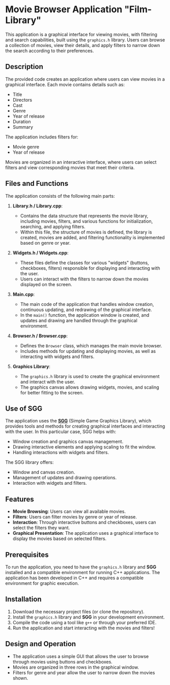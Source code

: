 # Movie Browser Application "Film-Library"

This application is a graphical interface for viewing movies, with filtering and search capabilities, built using the `graphics.h` library. Users can browse a collection of movies, view their details, and apply filters to narrow down the search according to their preferences.

## Description

The provided code creates an application where users can view movies in a graphical interface. Each movie contains details such as:
- Title
- Directors
- Cast
- Genre
- Year of release
- Duration
- Summary

The application includes filters for:
- Movie genre
- Year of release

Movies are organized in an interactive interface, where users can select filters and view corresponding movies that meet their criteria.

## Files and Functions

The application consists of the following main parts:

1. **Library.h / Library.cpp**:
   - Contains the data structure that represents the movie library, including movies, filters, and various functions for initialization, searching, and applying filters.
   - Within this file, the structure of movies is defined, the library is created, movies are added, and filtering functionality is implemented based on genre or year.

2. **Widgets.h / Widgets.cpp**:
   - These files define the classes for various "widgets" (buttons, checkboxes, filters) responsible for displaying and interacting with the user.
   - Users can interact with the filters to narrow down the movies displayed on the screen.

3. **Main.cpp**:
   - The main code of the application that handles window creation, continuous updating, and redrawing of the graphical interface.
   - In the `main()` function, the application window is created, and updates and drawing are handled through the graphical environment.

4. **Browser.h / Browser.cpp**:
   - Defines the `Browser` class, which manages the main movie browser.
   - Includes methods for updating and displaying movies, as well as interacting with widgets and filters.

5. **Graphics Library**:
   - The `graphics.h` library is used to create the graphical environment and interact with the user.
   - The graphics canvas allows drawing widgets, movies, and scaling for better fitting to the screen.

## Use of SGG

The application uses the **[SGG](https://github.com/cgaueb/sgg)** (Simple Game Graphics Library), which provides tools and methods for creating graphical interfaces and interacting with the user. In this particular case, SGG helps with:
- Window creation and graphics canvas management.
- Drawing interactive elements and applying scaling to fit the window.
- Handling interactions with widgets and filters.

The SGG library offers:
- Window and canvas creation.
- Management of updates and drawing operations.
- Interaction with widgets and filters.

## Features

- **Movie Browsing**: Users can view all available movies.
- **Filters**: Users can filter movies by genre or year of release.
- **Interaction**: Through interactive buttons and checkboxes, users can select the filters they want.
- **Graphical Presentation**: The application uses a graphical interface to display the movies based on selected filters.

## Prerequisites

To run the application, you need to have the `graphics.h` library and **SGG** installed and a compatible environment for running C++ applications. The application has been developed in C++ and requires a compatible environment for graphic execution.

## Installation

1. Download the necessary project files (or clone the repository).
2. Install the `graphics.h` library and **SGG** in your development environment.
3. Compile the code using a tool like `g++` or through your preferred IDE.
4. Run the application and start interacting with the movies and filters!

## Design and Operation

- The application uses a simple GUI that allows the user to browse through movies using buttons and checkboxes.
- Movies are organized in three rows in the graphical window.
- Filters for genre and year allow the user to narrow down the movies shown.
